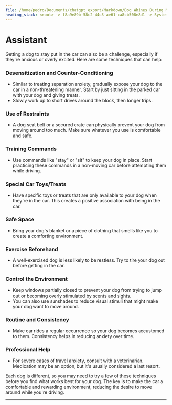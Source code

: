 ```yaml
---
file: /home/pedro/Documents/chatgpt_export/Markdown/Dog Whines During Meal prep.md
heading_stack: <root> -> f8a9e89b-58c2-44c3-ae61-ca8cb508e8d1 -> System -> 882793de-a7d7-4ec2-9c24-e27974f49f8d -> System -> aaa28ef5-747b-461e-aad6-8dbc6e13b2c4 -> User -> 59a2bcdc-4eb0-4876-b731-6b267724b266 -> Assistant -> aaa22962-7ef0-43e6-9d6b-626d4bcfbf86 -> User -> e5ac93a4-280d-4663-be53-5204362fd9bb -> Assistant -> aaa2da67-0040-49e7-a83e-bdfca9eaec3b -> User -> 44928bbd-2bcb-42c6-a086-f6388a97e3f9 -> Assistant -> Steps for Desensitization: -> Generalization to Other Behaviors: -> aaa25c20-9d84-45ca-90a9-ecad2b3c1a2d -> User -> dc75a6ee-fa59-489a-804a-9e386ecc7dc4 -> Assistant -> Steps for Desensitization for Separation Anxiety: -> aaa2dd96-7a0b-4da2-913f-7f4eae217727 -> User -> 0c63b759-93c7-4287-b591-3d4d417adf23 -> Assistant -> Counter-Conditioning -> Medication -> Training "Quiet" Commands -> Routine & Exercise -> Safe Space -> Puzzle Toys & Feeders -> Gradual Desensitization to Triggers -> Distract & Redirect -> Professional Help -> Monitoring Tools -> aaa2189f-118c-48dc-9223-2fa8a53d9185 -> User -> 10a2b3b5-4e72-4e65-bbce-c371c4a44097 -> Assistant
---
```

# Assistant

Getting a dog to stay put in the car can also be a challenge, especially if they're anxious or overly excited. Here are some techniques that can help:

### Desensitization and Counter-Conditioning
- Similar to treating separation anxiety, gradually expose your dog to the car in a non-threatening manner. Start by just sitting in the parked car with your dog and giving treats.
- Slowly work up to short drives around the block, then longer trips.

### Use of Restraints
- A dog seat belt or a secured crate can physically prevent your dog from moving around too much. Make sure whatever you use is comfortable and safe.

### Training Commands
- Use commands like "stay" or "sit" to keep your dog in place. Start practicing these commands in a non-moving car before attempting them while driving.

### Special Car Toys/Treats
- Have specific toys or treats that are only available to your dog when they're in the car. This creates a positive association with being in the car.

### Safe Space
- Bring your dog's blanket or a piece of clothing that smells like you to create a comforting environment.

### Exercise Beforehand
- A well-exercised dog is less likely to be restless. Try to tire your dog out before getting in the car.

### Control the Environment
- Keep windows partially closed to prevent your dog from trying to jump out or becoming overly stimulated by scents and sights.
- You can also use sunshades to reduce visual stimuli that might make your dog want to move around.

### Routine and Consistency
- Make car rides a regular occurrence so your dog becomes accustomed to them. Consistency helps in reducing anxiety over time.

### Professional Help
- For severe cases of travel anxiety, consult with a veterinarian. Medication may be an option, but it's usually considered a last resort.

Each dog is different, so you may need to try a few of these techniques before you find what works best for your dog. The key is to make the car a comfortable and rewarding environment, reducing the desire to move around while you're driving.

---
